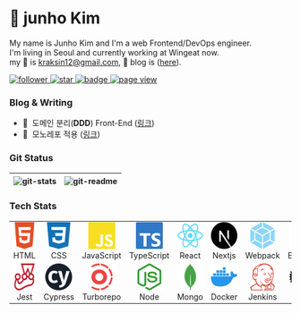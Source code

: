 <!-- Introducing -->
<h1>👋 junho Kim</h1>

My name is Junho Kim and I'm a web Frontend/DevOps engineer.<br />
I'm living in Seoul and currently working at Wingeat now.<br />
my 📧 is kraksin12@gmail.com, 📓 blog is ([here](https://www.naver.com)).

<!-- Github Badges -->
<p>
  <a href="https://www.linkedin.com/in/abhisheknaiidu/" target="_blank">
    <img src="https://img.shields.io/github/followers/junhoKims?color=informational&label=followers&logo=github" alt="follower" />
  </a>
  <a href="https://www.linkedin.com/in/abhisheknaiidu/" target="_blank">
    <img src="https://img.shields.io/github/stars/junhoKims?color=yellow&label=stars&logo=github" alt="star" />
  </a>
  <a href="https://www.linkedin.com/in/abhisheknaiidu/" target="_blank">
    <img src="https://shields-io-visitor-counter.herokuapp.com/badge?page=junhoKims.junhoKims&color=blueviolet&logo=github&label=visitors" alt="badge" />
  </a>
  <a href="https://www.linkedin.com/in/abhisheknaiidu/" target="_blank">
    <img src="https://gpvc.arturio.dev/junhoKims" alt="page view" />
  </a>
</p>

<!-- Blog & Writing -->
### Blog & Writing
- :office: &nbsp;도메인 분리(**DDD**) Front-End ([링크](https://www.naver.com))
- :seedling: &nbsp;모노레포 적용 ([링크](https://www.naver.com))

<!-- Git Status -->
### Git Status
| <img align="center" src="https://github-readme-stats.vercel.app/api?username=junhoKims&show_icons=true&include_all_commits=true&theme=buefy&hide_border=true" alt="git-stats" /> | <img align="center" src="https://github-readme-stats.vercel.app/api/top-langs/?username=junhoKims&layout=compact&theme=buefy&hide_border=true" alt="git-readme" /> |
| ------------- | ------------- |

<!-- Tech Stats -->
### Tech Stats
<table>
  <tr>
    <td align="center" width="96">
      <img src="./assets/icons/html.svg" width="48" height="48" alt="HTML" />
      <br>HTML
    </td>
    <td align="center" width="96">
      <img src="./assets/icons/css.svg" width="48" height="48" alt="CSS" />
      <br>CSS
    </td>
    <td align="center" width="96">
      <img src="./assets/icons/javascript.svg" width="48" height="48" alt="JavaScript" />
      <br>JavaScript
    </td>
    <td align="center" width="96">
      <img src="./assets/icons/typescript.svg" width="48" height="48" alt="TypeScript" />
      <br>TypeScript
    </td>
    <td align="center" width="96">
      <img src="./assets/icons/react.svg" width="48" height="48" alt="React" />
      <br>React
    </td>
    <td align="center" width="96">
      <img src="./assets/icons/next.svg" width="48" height="48" alt="Nextjs" />
      <br>Nextjs
    </td>
    <td align="center" width="96">
      <img src="./assets/icons/webpack.svg" width="48" height="48" alt="Webpack" />
      <br>Webpack
    </td>
    <td align="center" width="96">
      <img src="https://raw.githubusercontent.com/emotion-js/emotion/main/emotion.png" width="48" height="48" alt="Emotion" />
      <br>Emotion
    </td>
    <td align="center" width="96">
      <img src="./assets/icons/styled-component.svg" width="48" height="48" alt="Styled Component" />
      <br>StyledCN
    </td>
  </tr>
  <tr>
    <td align="center"  width="96">
      <img src="./assets/icons/jest.svg" width="48" height="48" alt="Jest" />
      <br>Jest
    </td>
    <td align="center"  width="96">
      <img src="./assets/icons/cypress.svg" width="48" height="48" alt="Cypress" />
      <br>Cypress
    </td>
    <td align="center"  width="96">
      <img src="./assets/icons/turborepo.svg" width="48" height="48" alt="Turborepo" />
      <br>Turborepo
    </td>
    <td align="center"  width="96">
      <img src="./assets/icons/node.svg" width="48" height="48" alt="Node" />
      <br>Node
    </td>
    <td align="center"  width="96">
      <img src="./assets/icons/mongo.svg" width="48" height="48" alt="Mongo" />
      <br>Mongo
    </td>
    <td align="center" width="96"> 
      <img src="./assets/icons/docker.svg" width="48" height="48" alt="Docker" />
      <br>Docker
    </td>
    <td align="center" width="96">
      <img src="./assets/icons/jenkins.svg" width="48" height="48" alt="Jenkins" />
      <br>Jenkins
    </td>
    <td align="center" width="96">
      <img src="./assets/icons/rust.svg" width="48" height="48" alt="Rust" />
      <br>Rust
    </td>
  </tr>
</table>
